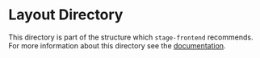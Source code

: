# Layout Directory

This directory is part of the structure which `stage-frontend`
recommends. For more information about this directory see the
[documentation](https://stage-frontend.readthedocs.io/en/latest/layout.html).

